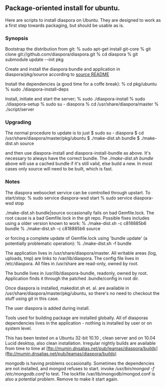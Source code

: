 ## Package-oriented install for ubuntu.

Here are  scripts to install diaspora on Ubuntu. They are designed to
work as a first step towards packaging, but should be usable as is.

### Synopsis

Bootstrap the distribution from git:
    % sudo apt-get install git-core
    % git clone git://github.com/diaspora/diaspora.git
    % cd diaspora
    % git submodule update --init pkg

Create and install the diaspora bundle and application in
diaspora/pkg/source according to
[source README](http://github.com/diaspora/diaspora-packages/tree/master/pkg/source/)

Install the dependencies (a good time for a coffe break):
    % cd pkg/ubuntu
    % sudo ./diaspora-install-deps

Install, initiate and start the server;
    % sudo ./diaspora-install
    % sudo ./diaspora-setup
    % sudo su - diaspora
    % cd /usr/share/diaspora/master
    % ./script/server

### Upgrading

The normal procedure to update is to just
    $ sudo su - diaspora
    $ cd /usr/share/diaspora/master/pkg/ubuntu
    $ ./make-dist.sh bundle
    $ ./make-dist.sh source

and then use diaspora-install and diaspora-install-bundle as above.
It's necessary to always have the correct bundle. The  *./make-dist.sh bundle*
above will use a cached bundle if it's still valid, else build a new.
In most cases only source will need to be built, which is fast.

### Notes

The diaspora websocket service can be comtrolled through upstart.
To start/stop:
    % sudo service diaspora-wsd start
    % sudo service diaspora-wsd stop

./make-dist.sh bundle|source occasionally fails on bad Gemfile.lock. The
root cause is a bad Gemfile.lock in the git repo. Possible fixes includes
using a older version known to work:
    % ./make-dist.sh -c c818885b6 bundle
    % ./make-dist.sh -c c818885b6 source

or forcing a complete update of Gemfile.lock using 'bundle update' (a
potentially problematic operation):
    % ./make-dist.sh -f bundle

The application lives in /usr/share/diaspora/master. All writable areas
(log, uploads, tmp) are links to /var/lib/diaspora. The config file lives
in /etc/diaspora. All files in /usr/share are read-only, owned by root.

The bundle lives in /usr/lib/diaspora-bundle, readonly, owned by root.
Application finds it through the patched .bundle/config in root dir.

Once diaspora is installed, makedist.sh et. al. are available in
/usr/share/diaspora/master/pkg/ubuntu, so there's no need to checkout
the stuff using git in this case.

The user diaspora is added during install.

Tools used for building package are installed globally. All of diasporas
dependencies lives in the application - nothing is installed by user or
on system level.

This has been tested on a Ubuntu 32-bit 10.10 , clean server and on 10.04
Lucid desktop, also clean installation. Irregular nightly builds are
available from time to time at
[ftp://mumin.dnsalias.net/pub/leamas/diaspora/builds](ftp://mumin.dnsalias.net/pub/leamas/diaspora/builds)

mongodb is having problems occasionally. Sometimes the dependencies are not
installed, and mongod refuses to start. invoke */usr/bin/mongod -f
/etc/mongodb.conf* to test. The lockfile /var/lib/mongodb/mongod.conf is
also a potential problem. Remove to make it start again.
